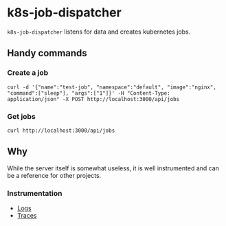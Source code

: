 # k8s-job-dispatcher

`k8s-job-dispatcher` listens for data and creates kubernetes jobs.

## Handy commands

### Create a job

`curl -d '{"name":"test-job", "namespace":"default", "image":"nginx", "command":["sleep"], "args":["1"]}' -H "Content-Type: application/json" -X POST http://localhost:3000/api/jobs`

### Get jobs

`curl http://localhost:3000/api/jobs`

## Why

While the server itself is somewhat useless, it is well instrumented and can be a reference for other projects.

### Instrumentation

* [Logs](./lib/logger.js)
* [Traces](./lib/tracer.js)
